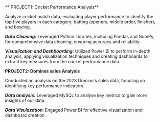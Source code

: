 ** PROJECT1: Cricket Performance Analysis**

Analyze cricket match data, evaluating player performance to identify the top five players in each category: batting (openers, middle order, finisher), and bowling.

***Data Cleaning:*** Leveraged Python libraries, including Pandas and NumPy, for comprehensive data cleaning, ensuring accuracy and reliability.

***Visualization and Dashboarding:*** Utilized Power BI to perform in-depth analysis, applying visualization techniques and creating dashboards to extract key measures from the cricket performance data.

**PROJECT2: Dominos sales Analysis**

Conducted an analysis on the 2023 Domino's sales data, focusing on identifying key performance indicators.

***Data analysis:*** Leveraged MySQL to analyse key metrics to gain more insights of our data.

***Data Visulazation***: Engaged Power BI for effective visualization and dashboard creation.
